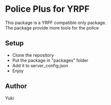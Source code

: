 # Police Plus for YRPF
This package is a YRPF compatible only package.  
The package provide more tools for the police

## Setup
- Clone the repository
- Put the package in "packages" folder
- Add it to server_config.json
- Enjoy

## Author
Yuki